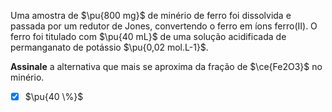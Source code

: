 Uma amostra de $\pu{800 mg}$ de minério de ferro foi dissolvida e passada por um redutor de Jones, convertendo o ferro em íons ferro(II). O ferro foi titulado com $\pu{40 mL}$ de uma solução acidificada de permanganato de potássio $\pu{0,02 mol.L-1}$.

**Assinale** a alternativa que mais se aproxima da fração de $\ce{Fe2O3}$ no minério.

- [x] $\pu{40 \%}$

